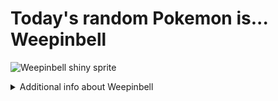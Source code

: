# Today's random Pokemon is... Weepinbell

![Weepinbell shiny sprite](https://raw.githubusercontent.com/PokeAPI/sprites/master/sprites/pokemon/shiny/70.png)

<details>
<summary>Additional info about Weepinbell</summary>

| srpite type | image |
|------|------|
| back_default | ![Weepinbell back_default sprite](https://raw.githubusercontent.com/PokeAPI/sprites/master/sprites/pokemon/back/70.png) |
| back_shiny | ![Weepinbell back_shiny sprite](https://raw.githubusercontent.com/PokeAPI/sprites/master/sprites/pokemon/back/shiny/70.png) |
| front_default | ![Weepinbell front_default sprite](https://raw.githubusercontent.com/PokeAPI/sprites/master/sprites/pokemon/70.png) | </details>